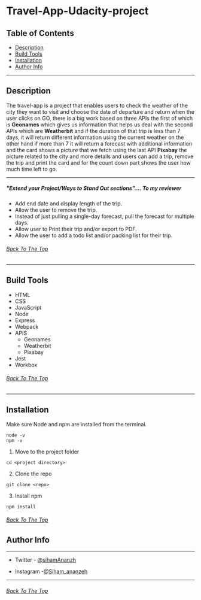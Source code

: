# Travel-App-Udacity-project


## Table of Contents



 - [Description](#description)    
 - [Build Tools](#build-tools)
 - [Installation](#installation)      
 - [ Author Info](#author-info)
          


 ---



## Description
The travel-app is a project that enables users to check the weather of the city they want to visit and choose the date of departure and return when the user clicks on GO, there is a big work based on three APIs the first of which is **Geonames** which gives us information that helps us deal with the second APIs which are  **Weatherbit** and if the duration of that trip is less than 7 days, it will return different information using the current weather on the other hand if more than 7 it will return a forecast with additional information and the card shows a picture that we fetch using the last API **Pixabay** the picture related to the city and more details and users can add a trip, remove the trip and print the card and for the count down part shows the user how much time left to go.


--- 

##### "Extend your Project/Ways to Stand Out sections".... **To my  reviewer**
- Add end date and display length of the trip.
- Allow the user to remove the trip.
- Instead of just pulling a single-day forecast, pull the forecast for multiple days.
- Allow user to Print their trip and/or export to PDF.
- Allow the user to add a todo list and/or packing list for their trip.
  
  
###### [Back To The Top](#travel-app-udacity-project)

---


## Build Tools
* HTML
* CSS
* JavaScript
* Node
* Express
* Webpack
* APIS 
  * Geonames
  * Weatherbit
  * Pixabay
* Jest
* Workbox

###### [Back To The Top](#travel-app-udacity-project)
---
## Installation
Make sure Node and npm are installed from the terminal.
```
node -v
npm -v
```

1. Move to the project folder
```
cd <project directory>
```
2. Clone the repo
```
git clone <repo>
```
3. Install npm
```
npm install
```

###### [Back To The Top](#travel-app-udacity-project)


 ## Author Info
---
* Twitter  - [@sihamAnanzh](https://mobile.twitter.com)

* Instagram -[@Siham_ananzeh](https://mobile.twitter.com)


---

  
###### [Back To The Top](#travel-app-udacity-project)
